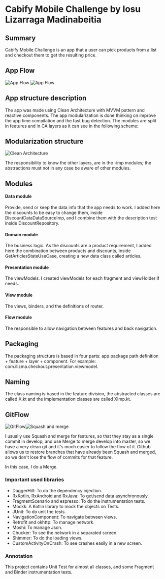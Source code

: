 
# Cabify Mobile Challenge by Iosu Lizarraga Madinabeitia

## Summary

Cabify Mobile Challenge is an app that a user can pick products from a list and checkout them to get the resulting price.

## App Flow

![App Flow](img/flow.png)
![App Flow](img/flow_black.png)

## App structure description

The app was made using Clean Architecture with MVVM pattern and reactive components. The app modularization is done thinking on improve the app time compilation and the fast bug detection. The modules are split in features and in CA layers as it can see in the following scheme:

## Modularization structure

![Clean Architecture](img/modularization.png)

The responsibility to know the other layers, are in the -imp modules; the abstractions must not in any case be aware of other modules.

## Modules

#### Data module
Provide, send or keep the data info that the app needs to work.
I added here the discounts to be easy to change them, inside DiscountDataDataSourceImp, and I combine them with the description test inside DiscountRepository.

#### Domain module
The business logic.
As the discounts are a product requirement, I added here the combination between products and discounts, inside GetArticlesStateUseCase, creating a new data class called articles.

#### Presentation module
The viewModels. I created viewModels for each fragment and viewHolder if needs.

#### View module
The views, binders, and the definitions of router.

#### Flow module
The responsible to allow navigation between features and back navigation.

## Packaging
The packaging structure is based in four parts: app package path definition + feature + layer + component. For example:
com.ilizma.checkout.presentation.viewmodel.

## Naming
The class naming is based in the feature division, the abstracted classes are called X.kt and the implementation classes are called XImp.kt.

## GitFlow

![GitFlow](img/gitflow.png)![Squash and merge](img/squash.png)

I usually use Squash and merge for features, so that they stay as a single commit in develop, and use Merge to merge develop into master, so we have a very clean git and it's much easier to follow the flow of it.
Github allows us to restore branches that have already been Squash and merged, so we don't lose the flow of commits for that feature.

In this case, I do a Merge.

### Important used libraries
- DaggerHilt: To do the dependency injection.
- RxKotlin, RxAndroid and RxJava: To get/send data asynchronously.
- FragmentScenario and espresso: To do the instrumentation tests.
- Mockk: A Kotlin library to mock the objects on Tests.
- JUnit: To do unit the tests.
- NavigationComponent: To navigate between views.
- Retrofit and okhttp: To manage network.
- Moshi: To manage Json.
- Chucker: To see the network in a separated screen.
- Shimmer: To do the loading views.
- CustomActivityOnCrash: To see crashes easily in a new screen.

### Annotation
This project contains Unit Test for almost all classes, and some Fragment and Binder instrumentation tests.

